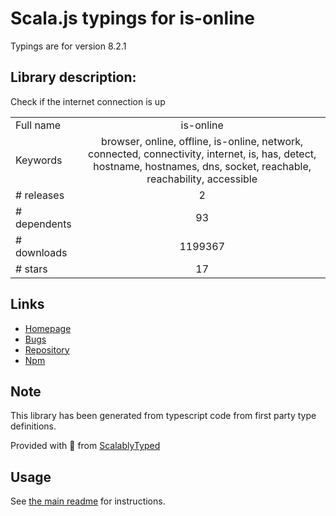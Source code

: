 
# Scala.js typings for is-online

Typings are for version 8.2.1

## Library description:
Check if the internet connection is up

|                    |                 |
| ------------------ | :-------------: |
| Full name          | is-online |
| Keywords           | browser, online, offline, is-online, network, connected, connectivity, internet, is, has, detect, hostname, hostnames, dns, socket, reachable, reachability, accessible |
| # releases         | 2 |
| # dependents       | 93 |
| # downloads        | 1199367 |
| # stars            | 17 |

## Links
- [Homepage](https://github.com/sindresorhus/is-online#readme)
- [Bugs](https://github.com/sindresorhus/is-online/issues)
- [Repository](https://github.com/sindresorhus/is-online)
- [Npm](https://www.npmjs.com/package/is-online)
    


## Note
This library has been generated from typescript code from first party type definitions.

Provided with :purple_heart: from [ScalablyTyped](https://github.com/oyvindberg/ScalablyTyped)

## Usage
See [the main readme](../../readme.md) for instructions.


